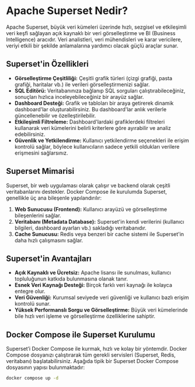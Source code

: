 # Apache Superset Nedir?

Apache Superset, büyük veri kümeleri üzerinde hızlı, sezgisel ve etkileşimli veri keşfi sağlayan açık kaynaklı bir veri görselleştirme ve BI (Business Intelligence) aracıdır. Veri analistleri, veri mühendisleri ve karar vericilere, veriyi etkili bir şekilde anlamalarına yardımcı olacak güçlü araçlar sunar.

## Superset'in Özellikleri

- **Görselleştirme Çeşitliliği:** Çeşitli grafik türleri (çizgi grafiği, pasta grafiği, haritalar vb.) ile verileri görselleştirmenizi sağlar.
- **SQL Editörü:** Veritabanınıza bağlanıp SQL sorguları çalıştırabileceğiniz, sonuçları hızlıca inceleyebileceğiniz bir arayüz sağlar.
- **Dashboard Desteği:** Grafik ve tabloları bir araya getirerek dinamik dashboard'lar oluşturabilirsiniz. Bu dashboard'lar anlık verilerle güncellenebilir ve özelleştirilebilir.
- **Etkileşimli Filtreleme:** Dashboard'lardaki grafiklerdeki filtreleri kullanarak veri kümelerini belirli kriterlere göre ayırabilir ve analiz edebilirsiniz.
- **Güvenlik ve Yetkilendirme:** Kullanıcı yetkilendirme seçenekleri ile erişim kontrolü sağlar, böylece kullanıcıların sadece yetkili oldukları verilere erişmesini sağlarsınız.

## Superset Mimarisi

Superset, bir web uygulaması olarak çalışır ve backend olarak çeşitli veritabanlarını destekler. Docker Compose ile kurulumda Superset, genellikle üç ana bileşenle yapılandırılır:

1. **Web Sunucusu (Frontend):** Kullanıcı arayüzü ve görselleştirme bileşenlerini sağlar.
2. **Veritabanı (Metadata Database):** Superset'in kendi verilerini (kullanıcı bilgileri, dashboard ayarları vb.) sakladığı veritabanıdır.
3. **Cache Sunucusu:** Redis veya benzeri bir cache sistemi ile Superset'in daha hızlı çalışmasını sağlar.

## Superset'in Avantajları

- **Açık Kaynaklı ve Ücretsiz:** Apache lisansı ile sunulması, kullanıcı topluluğunun katkıda bulunmasına olanak tanır.
- **Esnek Veri Kaynağı Desteği:** Birçok farklı veri kaynağı ile kolayca entegre olur.
- **Veri Güvenliği:** Kurumsal seviyede veri güvenliği ve kullanıcı bazlı erişim kontrolü sunar.
- **Yüksek Performanslı Sorgu ve Görselleştirme:** Büyük veri kümelerinde bile hızlı veri işleme ve görselleştirme özelliklerine sahiptir.

## Docker Compose ile Superset Kurulumu

Superset’i Docker Compose ile kurmak, hızlı ve kolay bir yöntemdir. Docker Compose dosyanızı çalıştırarak tüm gerekli servisleri (Superset, Redis, veritabanı) başlatabilirsiniz. Aşağıda tipik bir Superset Docker Compose dosyasının yapısı bulunmaktadır:

```bash
docker compose up -d
```
